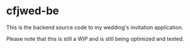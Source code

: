 # cfjwed-be
This is the backend source code to my wedding's invitation application.

Please note that this is still a WIP and is still being optimized and tested.
